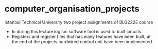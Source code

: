 # computer_organisation_projects

Istanbul Technical University two project assignments of BLG222E course 

- In during this lecture logism software tool is used to built circuits. 
- Registers and register files that has many features have been built, at the end of the projects hardwired control unit have been implemented. 

